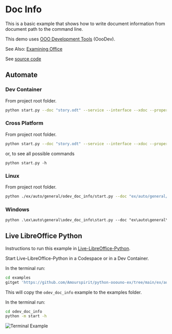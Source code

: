 # Doc Info

This is a basic example that shows how to write document information from document path to the command line.

This demo uses [OOO Development Tools](https://python-ooo-dev-tools.readthedocs.io/en/latest/) (OooDev).

See Also: [Examining Office](https://python-ooo-dev-tools.readthedocs.io/en/latest/odev/part1/chapter03.html)

See [source code](./start.py)

## Automate

### Dev Container

From project root folder.

```sh
python start.py --doc "story.odt" --service --interface --xdoc --property
```

### Cross Platform

From project root folder.

```sh
python start.py --doc "story.odt" --service --interface --xdoc --property
```

or, to see all possible commands

```shell
python start.py -h
```

### Linux

From project root folder.

```sh
python ./ex/auto/general/odev_doc_info/start.py --doc "ex/auto/general/odev_doc_info/story.odt" --service --interface --xdoc --property
```

### Windows

```ps
python .\ex\auto\general\odev_doc_info\start.py --doc "ex\auto\general\odev_doc_info\story.odt" --service --interface --xdoc --property
```

## Live LibreOffice Python

Instructions to run this example in [Live-LibreOffice-Python](https://github.com/Amourspirit/live-libreoffice-python).

Start Live-LibreOffice-Python in a Codespace or in a Dev Container.

In the terminal run:

```bash
cd examples
gitget 'https://github.com/Amourspirit/python-ooouno-ex/tree/main/ex/auto/general/odev_doc_info'
```

This will copy the `odev_doc_info` example to the examples folder.

In the terminal run:

```bash
cd odev_doc_info
python -m start -h
```

![Terminal Example](https://user-images.githubusercontent.com/4193389/179373247-0b9d34b2-9457-44c8-8823-e405272d3c80.gif)
